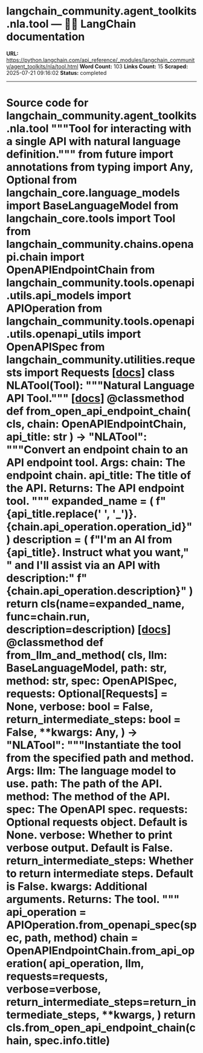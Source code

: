 # langchain_community.agent_toolkits.nla.tool — 🦜🔗 LangChain  documentation

**URL:** https://python.langchain.com/api_reference/_modules/langchain_community/agent_toolkits/nla/tool.html
**Word Count:** 103
**Links Count:** 15
**Scraped:** 2025-07-21 09:16:02
**Status:** completed

---

# Source code for langchain\_community.agent\_toolkits.nla.tool               """Tool for interacting with a single API with natural language definition."""          from __future__ import annotations          from typing import Any, Optional          from langchain_core.language_models import BaseLanguageModel     from langchain_core.tools import Tool          from langchain_community.chains.openapi.chain import OpenAPIEndpointChain     from langchain_community.tools.openapi.utils.api_models import APIOperation     from langchain_community.tools.openapi.utils.openapi_utils import OpenAPISpec     from langchain_community.utilities.requests import Requests                              [[docs]](https://python.langchain.com/api_reference/community/agent_toolkits/langchain_community.agent_toolkits.nla.tool.NLATool.html#langchain_community.agent_toolkits.nla.tool.NLATool)     class NLATool(Tool):         """Natural Language API Tool."""                         [[docs]](https://python.langchain.com/api_reference/community/agent_toolkits/langchain_community.agent_toolkits.nla.tool.NLATool.html#langchain_community.agent_toolkits.nla.tool.NLATool.from_open_api_endpoint_chain)         @classmethod         def from_open_api_endpoint_chain(             cls, chain: OpenAPIEndpointChain, api_title: str         ) -> "NLATool":             """Convert an endpoint chain to an API endpoint tool.                  Args:                 chain: The endpoint chain.                 api_title: The title of the API.                  Returns:                 The API endpoint tool.             """             expanded_name = (                 f"{api_title.replace(' ', '_')}.{chain.api_operation.operation_id}"             )             description = (                 f"I'm an AI from {api_title}. Instruct what you want,"                 " and I'll assist via an API with description:"                 f" {chain.api_operation.description}"             )             return cls(name=expanded_name, func=chain.run, description=description)                                        [[docs]](https://python.langchain.com/api_reference/community/agent_toolkits/langchain_community.agent_toolkits.nla.tool.NLATool.html#langchain_community.agent_toolkits.nla.tool.NLATool.from_llm_and_method)         @classmethod         def from_llm_and_method(             cls,             llm: BaseLanguageModel,             path: str,             method: str,             spec: OpenAPISpec,             requests: Optional[Requests] = None,             verbose: bool = False,             return_intermediate_steps: bool = False,             **kwargs: Any,         ) -> "NLATool":             """Instantiate the tool from the specified path and method.                  Args:                 llm: The language model to use.                 path: The path of the API.                 method: The method of the API.                 spec: The OpenAPI spec.                 requests: Optional requests object. Default is None.                 verbose: Whether to print verbose output. Default is False.                 return_intermediate_steps: Whether to return intermediate steps.                     Default is False.                 kwargs: Additional arguments.                  Returns:                 The tool.             """             api_operation = APIOperation.from_openapi_spec(spec, path, method)             chain = OpenAPIEndpointChain.from_api_operation(                 api_operation,                 llm,                 requests=requests,                 verbose=verbose,                 return_intermediate_steps=return_intermediate_steps,                 **kwargs,             )             return cls.from_open_api_endpoint_chain(chain, spec.info.title)